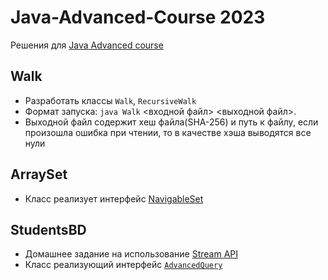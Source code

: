 # Java-Advanced-Course 2023
Решения для [Java Advanced course](https://www.kgeorgiy.info/courses/java-advanced/)

## Walk
* Разработать классы `Walk`, `RecursiveWalk`
* Формат запуска: `java Walk` <входной файл> <выходной файл>. 
* Выходной файл содержит хеш файла(SHA-256) и путь к файлу, если произошла ошибка при чтении, то в качестве хэша выводятся все нули

## ArraySet
* Класс реализует интерфейс [NavigableSet](https://docs.oracle.com/en/java/javase/19/docs/api/java.base/java/util/NavigableSet.html)

## StudentsBD
* Домашнее задание на использование [Stream API](https://docs.oracle.com/javase/8/docs/api/java/util/stream/Stream.html)
* Класс реализующий интерфейс [`AdvancedQuery`](https://github.com/AverageBrain/java-course/blob/main/test/modules/info.kgeorgiy.java.advanced.student/info/kgeorgiy/java/advanced/student/AdvancedQuery.java)
